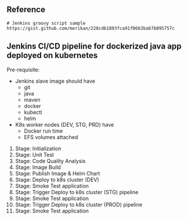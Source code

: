 Reference
---------
```
# Jenkins groovy script sample
https://gist.github.com/merikan/228cdb1893fca91f0663bab7b095757c

```
Jenkins CI/CD pipeline for dockerized java app deployed on kubernetes
---------------------------------------------------------------------
Pre-requisite:
 - Jenkins slave image should have
    - git
    - java
    - maven
    - docker
    - kubectl
    - helm
 - K8s worker nodes (DEV, STG, PRD) have
    - Docker run time
    - EFS volumes attached

1. Stage: Initialization
2. Stage: Unit Test
3. Stage: Code Quality Analysis
4. Stage: Image Build
5. Stage: Publish Image & Helm Chart
6. Stage: Deploy to k8s cluster (DEV)
7. Stage: Smoke Test application
8. Stage: Trigger Deploy to k8s cluster (STG) pipeline
9. Stage: Smoke Test application
10. Stage: Trigger Deploy to k8s cluster (PROD) pipeline
11. Stage: Smoke Test application